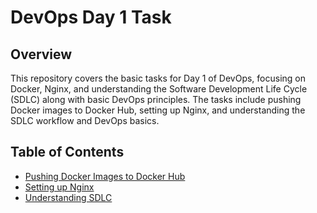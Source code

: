 # DevOps Day 1 Task

## Overview
This repository covers the basic tasks for Day 1 of DevOps, focusing on Docker, Nginx, and understanding the Software Development Life Cycle (SDLC) along with basic DevOps principles. The tasks include pushing Docker images to Docker Hub, setting up Nginx, and understanding the SDLC workflow and DevOps basics.

## Table of Contents
- [Pushing Docker Images to Docker Hub](#pushing-docker-images-to-docker-hub)
- [Setting up Nginx](#setting-up-nginx)
- [Understanding SDLC](#understanding-sdlc)
